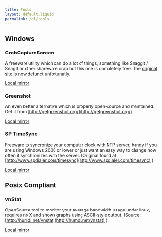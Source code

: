 ```yaml
---
title: Tools
layout: default.liquid
permalink: /dl/tools
---
```

## Windows
### GrabCaptureScreen
A freeware utility which can do a lot of things, something like Snaggit / SnagIt or other shareware crap but this one is completely free. The [original site](http://www.cygho.nl/grafisch/screencapture.htm) is now defunct unfortunatly.

[Local mirror](/files/grabcapturescreen.exe)

### Greenshot
An even better alternative which is properly open-source and maintained. Get it from [http://getgreenshot.org/](http://getgreenshot.org/)

[Local mirror](/files/greenshot-1.2.10.6-release.exe)

### SP TimeSync
Freeware to syncronize your computer clock with NTP server, handy if you are using Windows 2000 or lower or just want an easy way to change how often it synchronizes with the server. (Original found at [http://www.spdialer.com/timesync](http://www.spdialer.com/timesync) )

[Local mirror](/files/sp-timesync-setup.msi)

## Posix Compliant
### vnStat
OpenSource tool to monitor your average bandwidth usage under linux, requires no X and shows graphs using ASCII-style output. (Source: [http://humdi.net/vnstat](http://humdi.net/vnstat) )

[Local mirror](/files/vnstat-1.4.tar.gz)
